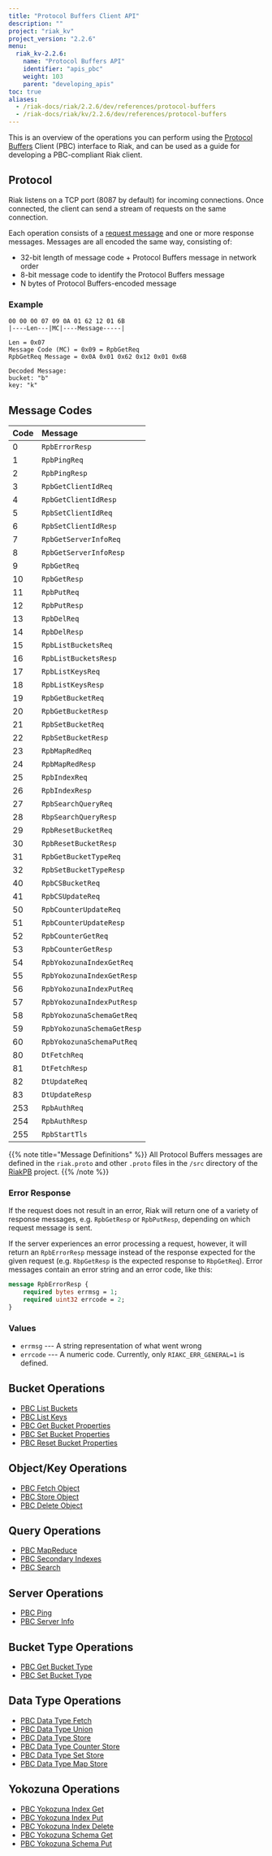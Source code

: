 ```yaml
---
title: "Protocol Buffers Client API"
description: ""
project: "riak_kv"
project_version: "2.2.6"
menu:
  riak_kv-2.2.6:
    name: "Protocol Buffers API"
    identifier: "apis_pbc"
    weight: 103
    parent: "developing_apis"
toc: true
aliases:
  - /riak-docs/riak/2.2.6/dev/references/protocol-buffers
  - /riak-docs/riak/kv/2.2.6/dev/references/protocol-buffers
---
```


This is an overview of the operations you can perform using the
[Protocol Buffers](https://code.google.com/p/protobuf/) Client (PBC)
interface to Riak, and can be used as a guide for developing a
PBC-compliant Riak client.

## Protocol

Riak listens on a TCP port (8087 by default) for incoming connections.
Once connected, the client can send a stream of requests on the same
connection.

Each operation consists of a [request message](https://developers.google.com/protocol-buffers/docs/encoding) and one or more response messages. Messages are all encoded the same way, consisting of:

* 32-bit length of message code + Protocol Buffers message in network
  order
* 8-bit message code to identify the Protocol Buffers message
* N bytes of Protocol Buffers-encoded message

### Example

```
00 00 00 07 09 0A 01 62 12 01 6B
|----Len---|MC|----Message-----|

Len = 0x07
Message Code (MC) = 0x09 = RpbGetReq
RpbGetReq Message = 0x0A 0x01 0x62 0x12 0x01 0x6B

Decoded Message:
bucket: "b"
key: "k"
```

## Message Codes

Code | Message |
:----|:--------|
0 | `RpbErrorResp` |
1 | `RpbPingReq` |
2 | `RpbPingResp` |
3 | `RpbGetClientIdReq` |
4 | `RpbGetClientIdResp` |
5 | `RpbSetClientIdReq` |
6 | `RpbSetClientIdResp` |
7 | `RpbGetServerInfoReq` |
8 | `RpbGetServerInfoResp` |
9 | `RpbGetReq` |
10 | `RpbGetResp` |
11 | `RpbPutReq` |
12 | `RpbPutResp` |
13 | `RpbDelReq` |
14 | `RpbDelResp` |
15 | `RpbListBucketsReq` |
16 | `RpbListBucketsResp` |
17 | `RpbListKeysReq` |
18 | `RpbListKeysResp` |
19 | `RpbGetBucketReq` |
20 | `RpbGetBucketResp` |
21 | `RpbSetBucketReq` |
22 | `RpbSetBucketResp` |
23 | `RpbMapRedReq` |
24 | `RpbMapRedResp` |
25 | `RpbIndexReq` |
26 | `RpbIndexResp` |
27 | `RpbSearchQueryReq` |
28 | `RbpSearchQueryResp` |
29 | `RpbResetBucketReq` |
30 | `RpbResetBucketResp` |
31 | `RpbGetBucketTypeReq` |
32 | `RpbSetBucketTypeResp` |
40 | `RpbCSBucketReq` |
41 | `RpbCSUpdateReq` |
50 | `RpbCounterUpdateReq` |
51 | `RpbCounterUpdateResp` |
52 | `RpbCounterGetReq` |
53 | `RpbCounterGetResp` |
54 | `RpbYokozunaIndexGetReq` |
55 | `RpbYokozunaIndexGetResp` |
56 | `RpbYokozunaIndexPutReq` |
57 | `RpbYokozunaIndexPutResp` |
58 | `RpbYokozunaSchemaGetReq` |
59 | `RpbYokozunaSchemaGetResp` |
60 | `RpbYokozunaSchemaPutReq` |
80 | `DtFetchReq` |
81 | `DtFetchResp` |
82 | `DtUpdateReq` |
83 | `DtUpdateResp` |
253 | `RpbAuthReq` |
254 | `RpbAuthResp` |
255 | `RpbStartTls` |

{{% note title="Message Definitions" %}}
All Protocol Buffers messages are defined in the `riak.proto` and other
`.proto` files in the `/src` directory of the
<a href="https://github.com/basho/riak_pb">RiakPB</a> project.
{{% /note %}}

### Error Response

If the request does not result in an error, Riak will return one of a
variety of response messages, e.g. `RpbGetResp` or `RpbPutResp`,
depending on which request message is sent.

If the server experiences an error processing a request, however, it
will return an `RpbErrorResp` message instead of the response expected
for the given request (e.g. `RbpGetResp` is the expected response to
`RbpGetReq`). Error messages contain an error string and an error code,
like this:

```protobuf
message RpbErrorResp {
    required bytes errmsg = 1;
    required uint32 errcode = 2;
}
```

### Values

* `errmsg` --- A string representation of what went wrong
* `errcode` --- A numeric code. Currently, only `RIAKC_ERR_GENERAL=1`
  is defined.

## Bucket Operations

* [PBC List Buckets]({{<baseurl>}}riak/kv/2.2.6/developing/api/protocol-buffers/list-buckets)
* [PBC List Keys]({{<baseurl>}}riak/kv/2.2.6/developing/api/protocol-buffers/list-keys)
* [PBC Get Bucket Properties]({{<baseurl>}}riak/kv/2.2.6/developing/api/protocol-buffers/get-bucket-props)
* [PBC Set Bucket Properties]({{<baseurl>}}riak/kv/2.2.6/developing/api/protocol-buffers/set-bucket-props)
* [PBC Reset Bucket Properties]({{<baseurl>}}riak/kv/2.2.6/developing/api/protocol-buffers/reset-bucket-props)

## Object/Key Operations

* [PBC Fetch Object]({{<baseurl>}}riak/kv/2.2.6/developing/api/protocol-buffers/fetch-object)
* [PBC Store Object]({{<baseurl>}}riak/kv/2.2.6/developing/api/protocol-buffers/store-object)
* [PBC Delete Object]({{<baseurl>}}riak/kv/2.2.6/developing/api/protocol-buffers/delete-object)

## Query Operations

* [PBC MapReduce]({{<baseurl>}}riak/kv/2.2.6/developing/api/protocol-buffers/mapreduce)
* [PBC Secondary Indexes]({{<baseurl>}}riak/kv/2.2.6/developing/api/protocol-buffers/secondary-indexes)
* [PBC Search]({{<baseurl>}}riak/kv/2.2.6/developing/api/protocol-buffers/search)

## Server Operations

* [PBC Ping]({{<baseurl>}}riak/kv/2.2.6/developing/api/protocol-buffers/ping)
* [PBC Server Info]({{<baseurl>}}riak/kv/2.2.6/developing/api/protocol-buffers/server-info)

## Bucket Type Operations

* [PBC Get Bucket Type]({{<baseurl>}}riak/kv/2.2.6/developing/api/protocol-buffers/get-bucket-type)
* [PBC Set Bucket Type]({{<baseurl>}}riak/kv/2.2.6/developing/api/protocol-buffers/set-bucket-type)

## Data Type Operations

* [PBC Data Type Fetch]({{<baseurl>}}riak/kv/2.2.6/developing/api/protocol-buffers/dt-fetch)
* [PBC Data Type Union]({{<baseurl>}}riak/kv/2.2.6/developing/api/protocol-buffers/dt-union)
* [PBC Data Type Store]({{<baseurl>}}riak/kv/2.2.6/developing/api/protocol-buffers/dt-store)
* [PBC Data Type Counter Store]({{<baseurl>}}riak/kv/2.2.6/developing/api/protocol-buffers/dt-counter-store)
* [PBC Data Type Set Store]({{<baseurl>}}riak/kv/2.2.6/developing/api/protocol-buffers/dt-set-store)
* [PBC Data Type Map Store]({{<baseurl>}}riak/kv/2.2.6/developing/api/protocol-buffers/dt-map-store)

## Yokozuna Operations

* [PBC Yokozuna Index Get]({{<baseurl>}}riak/kv/2.2.6/developing/api/protocol-buffers/yz-index-get)
* [PBC Yokozuna Index Put]({{<baseurl>}}riak/kv/2.2.6/developing/api/protocol-buffers/yz-index-put)
* [PBC Yokozuna Index Delete]({{<baseurl>}}riak/kv/2.2.6/developing/api/protocol-buffers/yz-index-delete)
* [PBC Yokozuna Schema Get]({{<baseurl>}}riak/kv/2.2.6/developing/api/protocol-buffers/yz-schema-get)
* [PBC Yokozuna Schema Put]({{<baseurl>}}riak/kv/2.2.6/developing/api/protocol-buffers/yz-schema-put)
